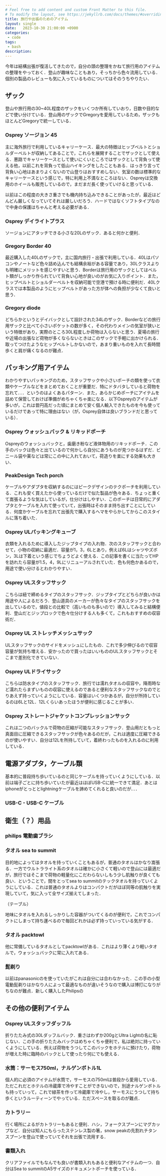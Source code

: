 ```yaml
---
# Feel free to add content and custom Front Matter to this file.
# To modify the layout, see https://jekyllrb.com/docs/themes/#overriding-theme-defaults
title: 旅行や出張のためのアイテム
layout: single
date:   2023-10-30 21:00:00 +0900
categories: 
 - code
tags:
 - bash
description: 
---
```


今年は結構出張が復活してきたので，自分の頭の整理をかねて旅行用のアイテムの整理をやっておく．登山が趣味なこともあり，そっちから色々流用している．個別の製品のレビューも気に入っているものについてはそのうちやりたい．


## ザック

登山や旅行用の30~40L程度のザックをいくつか所有していおり，日数や目的などで使い分けている．登山用のザックでGregoryを愛用しているため，ザックもほとんどGregoryで統一している．

### Osprey ソージョン 45

主に海外旅行で利用しているキャリーケース．最大の特徴はヒップベルトとショルダーベルトが収納してあることで，これらを展開することでザックとして使える．悪路でキャリーケースとして使いにくいところではザックとして背負って使える他，以前これを背負って低山ハイキングをしたこともある．はっきり言って背負い心地はあまりよくないので山登りはおすすめしない．気室の数は標準的なキャリーケースという感じで，特に利用上不満なところはない．Ospreyは交換用のホイールも販売しているので，まだまだ長く使っていけると思っている．

以前はこの程度の大きさ重さでも機内持ち込みできることがあったが，最近はどんどん厳しくなっていてそれは厳しいだろう．ハードではなくソフトタイプなので中身の保護はちゃんと考える必要がある．

### Osprey デイライトプラス

ソージョンにアタッチできる小さな20Lのザック．あると何かと便利．




### Gregory Border 40

最近購入した40Lのザックで，主に国内旅行・出張で利用している．40Lはパソコンやノートなど色々詰め込んでも結構余裕がある容量であり，30Lクラスよりも明確にメリットを感じやすいと思う．Borderは旅行用のザックとしてはベルト類がしっかり作られていて背負い心地が良いのがお気に入りポイント．また，ヒップベルトとショルダーベルトを収納可能で空港で預ける時に便利だ．40Lクラスでは本製品のようにヒップベルトがあった方が体への負担が少なくて良いと思う．


### Gregory diode 

どちらかというとデイバックとして設計された34Lのザック．Borderなどの旅行用ザックと比べて小さいポケットの数が多く，その代わりメインの気室が狭いという特徴があり，実際のところ30L程度しか荷物は入らないと思う．夏場の旅行や近場の出張など荷物が多くならないときはこのザックで手軽に出かけられる．取ってつけたようなヒップベルトしかないので，あまり重いものを入れて長時間歩くと肩が痛くなるのが難点．






## パッキング用アイテム

わかりやすいパッキングのため，スタッフサックや小さいポーチの類を使って衣類やケーブルなどをまとめておくことが重要だ．特にドタバタしていると荷物を忘れて．．．というのはよくあるパターン．また，あらかじめポーチにアイテムを詰めて保管しておけば準備がめちゃくちゃ楽になる．以下Ospreyのアイテムが多いが，これは昔円高だった頃にまとめて安く個人輸入できたものを今も使っているだけであって特に理由はない（が，Osprey自体は良いブランドだと思っている）．


### Osprey ウォッシュバック & リキッドポーチ

Ospreyのウォッシュバックと，歯磨き粉など液体物用のリキッドポーチ．この手のバックは色々と出ているので何かしら自分にあうものが見つかるはずだ．ビニール袋や薬などは常にこの中に入れておいて，荷造りを楽にする効果も大きい．


### PeakDesign Tech porch

ケーブルやアダプタを収納するのにはピークデザインのテクポーチを利用している．これも安く買えたから使っているだけで似た製品が色々ある．ちょっと重くて嵩張るような気はしているが，仕分けはしやすい．このポーチは日常的にアダプタとケーブルを入れて使っていて，出張時はそのまま持ち出すことにしている．何度かケーブルを忘れて出張先で購入するヘマをやらかしてからこのスタイルに落ち着いた．


### Osprey ULパッキングキューブ

衣類を入れるために導入したジップタイプの入れ物．次のスタッフサックと合わせて，小物の収納に最適だ．容量が1，3，6Lとあり，例えば6Lはシャツやズボン，3Lは下着という感じでちょうどよく使える．この記事を書くに当たってHPを訪れたら容量が1.5，4，9Lにリニューアルされていた．色も何色かあるので，用途で使い分けるとわかりやすい．


### Osprey ULスタッフサック

こちらは紐で締めるタイプのスタッフサック．ジップタイプとどちらが良いかは用途や人によるだろう．登山道具のメーカーが色々なタイプのスタッフサックを出しているので，値段との比較で（高いものも多いので）導入してみると結構便利．登山だとジップロックで色々仕分けする人も多くて，これもおすすめの収容術だ．

### Osprey UL ストレッチメッシュサック

ULスタッフサックのサイドをメッシュにしたもの．これで多少伸びるので収容容量が気持ち増える．安かったので買ったはいいもののULスタッフサックとそこまで差別化できていない．


### Osprey ULドライサック

こちらは防水タイプのスタッフサック．旅行では濡れタオルの収容や，降雨時など濡れたらまずいものの収容に使えるのであると便利なスタッフサックなのでとりあえず持っていくようにしている．容量はいくつかあるが，自分が所持しているのは6Lと12L．12Lくらいあったほうが便利に感じることが多い．


### Osprey ストレートジャケットコンプレッションサック

これは二つのバックルで荷物の圧縮が可能なスタッフサック．登山用だともっと真面目に圧縮できるスタッフサックが色々あるのだが，これは適度に圧縮できるのが使いやすい．自分は12Lを所持していて，着終わったものを入れるのに利用している．



## 電源アダプタ，ケーブル類

基本的に普段持ち歩いているのと同じケーブルを持っていくようにしている．以前は端子ごとに持ち歩いていたが最近はほぼUSB-Cに統一できて満足．あとはiphoneがとっととlightningケーブルを諦めてくれると良いのだが．．．

### USB-C - USB-C ケーブル


### 


## 衛生（？）用品

### philips 電動歯ブラシ

### タオル sea to summit

目的地によってはタオルを持っていくこともあるが，普通のタオルはかなり嵩張る．一方でウルトラライト系のタオルは確かに小さくて軽いので登山には最適だが，旅行ではそこまで荷物の軽量化にこだわらないしもう少し肌触りが良くても良い．ということで，間をとってsea to summitのテックタオルを持っていくようにしている．これは普通のタオルよりはコンパクトだがほぼ同等の肌触りを実現していて，気に入って全サイズ揃えてしまった．

（テーブル）

地味にタオルを入れるしっかりした容器がついてくるのが便利で，これでコンパクトにしまって持ち運べるので毎回どれかは必ず持っていっている気がする．

### タオル packtowl

他に常備しているタオルとしてpacktowlがある．これはより薄くより軽いタオルで，ウォッシュバックに常に入れてある．



### 髭剃り

以前はpanasonicのを使っていたがこれは自分には合わなかった．この手の小型電動髭剃りはかなり人によって最適なものが違いそうなので購入は博打になりがちなのが難点．新しく購入したPhilipsの


## その他の便利アイテム

### Osprey ULスタッフダッフル

折りたたみ式の30Lダッフルバック．重さはわずか200gとUltra Lightの名に恥じない．この手の折りたたみバックはめちゃくちゃ便利で，私は絶対に持っていくようにしている．例えば荷物をうつしてこのバックをホテルに預けたり，荷物が増えた時に臨時のバックとして使ったり何にでも使える．

### 水筒：サーモス750ml，ナルゲンボトル1L

個人的に必須のアイテムが水筒で，サーモスの750mlは普段から愛用している．ただこれだとホテルの冷蔵庫で冷やすことができないので，別途ナルゲンボトルも持っていって，これで緑茶を作って冷蔵庫で冷やし，サーモスにうつして持ち歩くというルーティーンでやっている．ただスペースを取るのが難点．


### カトラリー

行く場所によるがカトラリーもあると便利．ハシ，フォークスプーンにマグカップなど．自分は知人にもらったステンレス製の箸，snow peakの先割れチタンスプーンを登山で使っていてそれを出張で流用する．


### 書類入れ

クリアファイルでもなんでも良いが書類入れもあると便利なアイテムの一つ．自分はSea to summitのA5サイズのドキュメントポーチを使っている．

